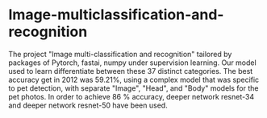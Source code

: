 # Image-multiclassification-and-recognition
The project "Image multi-classification and recognition" tailored by packages of Pytorch, fastai, numpy under supervision learning. Our model used to learn differentiate between these 37 distinct categories. The best accuracy get in 2012 was 59.21%, using a complex model that was specific to pet detection, with separate "Image", "Head", and "Body" models for the pet photos. In order to achieve 86 % accuracy, deeper network resnet-34 and deeper network resnet-50 have been used.

